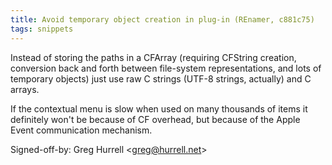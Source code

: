 ```yaml
---
title: Avoid temporary object creation in plug-in (REnamer, c881c75)
tags: snippets
---
```


Instead of storing the paths in a CFArray (requiring CFString creation, conversion back and forth between file-system representations, and lots of temporary objects) just use raw C strings (UTF-8 strings, actually) and C arrays.

If the contextual menu is slow when used on many thousands of items it definitely won't be because of CF overhead, but because of the Apple Event communication mechanism.

Signed-off-by: Greg Hurrell &lt;greg@hurrell.net&gt;
